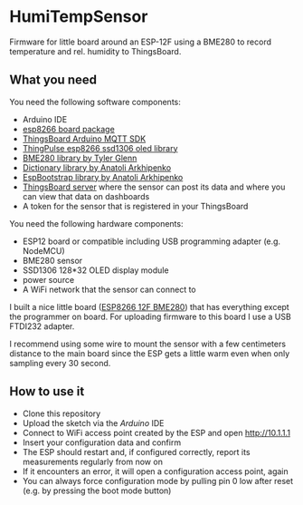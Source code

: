# HumiTempSensor
Firmware for little board around an ESP-12F using a BME280 to record temperature and rel. humidity to ThingsBoard.

## What you need
You need the following software components:
- Arduino IDE
- [esp8266 board package](https://github.com/esp8266/Arduino)
- [ThingsBoard Arduino MQTT SDK](https://github.com/thingsboard/ThingsBoard-Arduino-MQTT-SDK)
- [ThingPulse esp8266 ssd1306 oled library](https://github.com/ThingPulse/esp8266-oled-ssd1306)
- [BME280 library by Tyler Glenn](https://github.com/finitespace/BME280)
- [Dictionary library by Anatoli Arkhipenko](https://github.com/arkhipenko/Dictionary)
- [EspBootstrap library by Anatoli Arkhipenko](https://github.com/arkhipenko/EspBootstrap)
- [ThingsBoard server](https://thingsboard.io/) where the sensor can post its data and where you can view that data on dashboards
- A token for the sensor that is registered in your ThingsBoard

You need the following hardware components:
- ESP12 board or compatible including USB programming adapter (e.g. NodeMCU)
- BME280 sensor
- SSD1306 128*32 OLED display module
- power source
- A WiFi network that the sensor can connect to

I built a nice little board ([ESP8266 12F BME280](https://easyeda.com/jostsalathe/ESP8266-12e-Base-Board_copy)) that has everything except the programmer on board. For uploading firmware to this board I use a USB FTDI232 adapter.

I recommend using some wire to mount the sensor with a few centimeters distance to the main board since the ESP gets a little warm even when only sampling every 30 second.

## How to use it
- Clone this repository
- Upload the sketch via the *Arduino* IDE
- Connect to WiFi access point created by the ESP and open http://10.1.1.1
- Insert your configuration data and confirm
- The ESP should restart and, if configured correctly, report its measurements regularly from now on
- If it encounters an error, it will open a configuration access point, again
- You can always force configuration mode by pulling pin 0 low after reset (e.g. by pressing the boot mode button)
